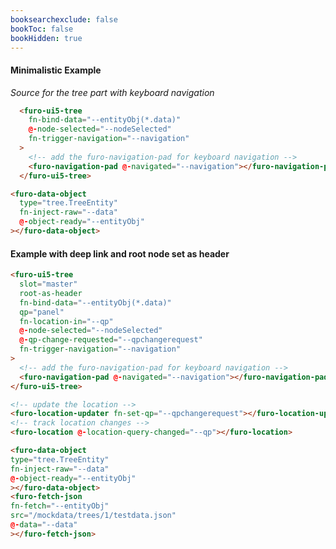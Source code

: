 ```yaml
---
booksearchexclude: false
bookToc: false
bookHidden: true
---
```



#### Minimalistic Example

<script type="module" src="/init.js"></script>
<furo-demo-snippet style="height: 525px">
<template>
          <furo-split-view>
            <furo-ui5-tree
              slot="master" 
              fn-bind-data="--entityObj(*.data)"
              @-node-selected="--nodeSelected" 
              fn-trigger-navigation="--navigation"
            >
              <!-- add the furo-navigation-pad for keyboard navigation -->
              <furo-navigation-pad @-navigated="--navigation"></furo-navigation-pad>
            </furo-ui5-tree>
            <furo-pretty-json scroll
                              fn-inject-data="--nodeSelected(*._value)"
            ></furo-pretty-json>
          </furo-split-view>
        <furo-data-object
            type="tree.TreeEntity"
            fn-inject-raw="--data"
            @-object-ready="--entityObj"
          ></furo-data-object>
          <furo-fetch-json
            fn-fetch="--entityObj"
            src="/mockdata/trees/1/testdata.json"
            @-data="--data"
          ></furo-fetch-json>
</template>
</furo-demo-snippet>

*Source for the tree part with keyboard navigation*
```html
  <furo-ui5-tree
    fn-bind-data="--entityObj(*.data)"
    @-node-selected="--nodeSelected" 
    fn-trigger-navigation="--navigation"
  >
    <!-- add the furo-navigation-pad for keyboard navigation -->
    <furo-navigation-pad @-navigated="--navigation"></furo-navigation-pad>
  </furo-ui5-tree>

<furo-data-object
  type="tree.TreeEntity"
  fn-inject-raw="--data"
  @-object-ready="--entityObj"
></furo-data-object>
```

#### Example with deep link and root node set as header

<script type="module" src="/init.js"></script>
<furo-demo-snippet style="height: 525px">
<template>
          <furo-split-view>
            <furo-ui5-tree
              slot="master"
              root-as-header
              fn-bind-data="--entityObj(*.data)"
              qp="panel"
              fn-location-in="--qp"
              @-node-selected="--nodeSelected"
              @-qp-change-requested="--qpchangerequest"
              fn-trigger-navigation="--navigation"
            >
              <!-- add the furo-navigation-pad for keyboard navigation -->
              <furo-navigation-pad @-navigated="--navigation"></furo-navigation-pad>
            </furo-ui5-tree>
            <furo-pretty-json scroll
                              fn-inject-data="--nodeSelected(*._value)"
            ></furo-pretty-json>
          </furo-split-view>
          <furo-location-updater fn-set-qp="--qpchangerequest"></furo-location-updater>
          <furo-location @-location-query-changed="--qp"></furo-location>
          <furo-data-object
            type="tree.TreeEntity"
            fn-inject-raw="--data"
            @-object-ready="--entityObj"
          ></furo-data-object>
          <furo-fetch-json
            fn-fetch="--entityObj"
            src="/mockdata/trees/1/testdata.json"
            @-data="--data"
          ></furo-fetch-json>
</template>
</furo-demo-snippet>

```html
<furo-ui5-tree
  slot="master"
  root-as-header
  fn-bind-data="--entityObj(*.data)"
  qp="panel"
  fn-location-in="--qp"
  @-node-selected="--nodeSelected"
  @-qp-change-requested="--qpchangerequest"
  fn-trigger-navigation="--navigation"
>
  <!-- add the furo-navigation-pad for keyboard navigation -->
  <furo-navigation-pad @-navigated="--navigation"></furo-navigation-pad>
</furo-ui5-tree>

<!-- update the location -->
<furo-location-updater fn-set-qp="--qpchangerequest"></furo-location-updater>
<!-- track location changes -->
<furo-location @-location-query-changed="--qp"></furo-location>

<furo-data-object
type="tree.TreeEntity"
fn-inject-raw="--data"
@-object-ready="--entityObj"
></furo-data-object>
<furo-fetch-json
fn-fetch="--entityObj"
src="/mockdata/trees/1/testdata.json"
@-data="--data"
></furo-fetch-json>
```
